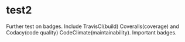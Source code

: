 # test2
Further test on badges. Include TravisCI(build) Coveralls(coverage) and Codacy(code quality) CodeClimate(maintainability).
Important badges.
